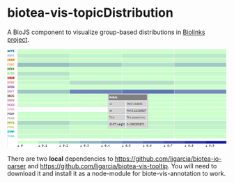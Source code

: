 # biotea-vis-topicDistribution
A BioJS component to visualize group-based distributions in [Biolinks project](http://ljgarcia.github.io/biotea-biolinks).


<img src="example.png"/>

There are two **local** dependencies to 
https://github.com/ljgarcia/biotea-io-parser and https://github.com/ljgarcia/biotea-vis-tooltip. 
You will need to download it and install it as a node-module for biote-vis-annotation to work.
